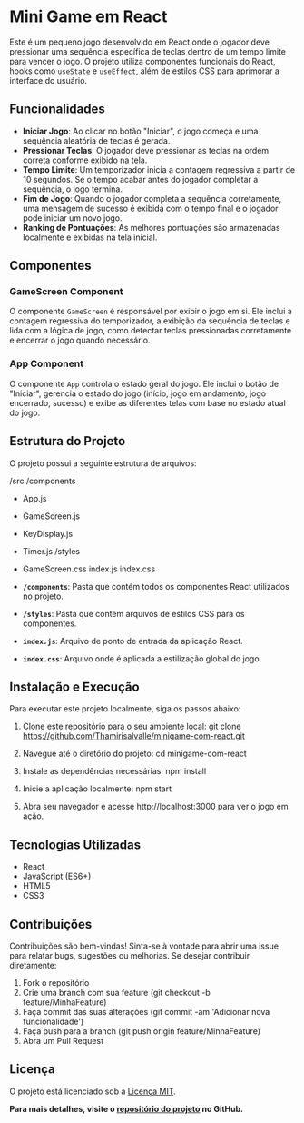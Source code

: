 # Mini Game em React

Este é um pequeno jogo desenvolvido em React onde o jogador deve pressionar uma sequência específica de teclas dentro de um tempo limite para vencer o jogo. O projeto utiliza componentes funcionais do React, hooks como `useState` e `useEffect`, além de estilos CSS para aprimorar a interface do usuário.

## Funcionalidades

- **Iniciar Jogo**: Ao clicar no botão "Iniciar", o jogo começa e uma sequência aleatória de teclas é gerada.
- **Pressionar Teclas**: O jogador deve pressionar as teclas na ordem correta conforme exibido na tela.
- **Tempo Limite**: Um temporizador inicia a contagem regressiva a partir de 10 segundos. Se o tempo acabar antes do jogador completar a sequência, o jogo termina.
- **Fim de Jogo**: Quando o jogador completa a sequência corretamente, uma mensagem de sucesso é exibida com o tempo final e o jogador pode iniciar um novo jogo.
- **Ranking de Pontuações**: As melhores pontuações são armazenadas localmente e exibidas na tela inicial.

## Componentes

### GameScreen Component

O componente `GameScreen` é responsável por exibir o jogo em si. Ele inclui a contagem regressiva do temporizador, a exibição da sequência de teclas e lida com a lógica de jogo, como detectar teclas pressionadas corretamente e encerrar o jogo quando necessário.

### App Component

O componente `App` controla o estado geral do jogo. Ele inclui o botão de "Iniciar", gerencia o estado do jogo (início, jogo em andamento, jogo encerrado, sucesso) e exibe as diferentes telas com base no estado atual do jogo.

## Estrutura do Projeto

O projeto possui a seguinte estrutura de arquivos:

/src
/components
- App.js
- GameScreen.js
- KeyDisplay.js
- Timer.js
/styles
- GameScreen.css
index.js
index.css


- **`/components`**: Pasta que contém todos os componentes React utilizados no projeto.
- **`/styles`**: Pasta que contém arquivos de estilos CSS para os componentes.
- **`index.js`**: Arquivo de ponto de entrada da aplicação React.
- **`index.css`**: Arquivo onde é aplicada a estilização global do jogo.

## Instalação e Execução

Para executar este projeto localmente, siga os passos abaixo:

1. Clone este repositório para o seu ambiente local:
   git clone https://github.com/Thamirisalvalle/minigame-com-react.git

2. Navegue até o diretório do projeto:
    cd minigame-com-react

3. Instale as dependências necessárias:
    npm install

4. Inicie a aplicação localmente:
    npm start

5. Abra seu navegador e acesse http://localhost:3000 para ver o jogo em ação.

## Tecnologias Utilizadas
- React
- JavaScript (ES6+)
- HTML5
- CSS3

## Contribuições
Contribuições são bem-vindas! Sinta-se à vontade para abrir uma issue para relatar bugs, sugestões ou melhorias. Se desejar contribuir diretamente:

1. Fork o repositório
2. Crie uma branch com sua feature (git checkout -b feature/MinhaFeature)
3. Faça commit das suas alterações (git commit -am 'Adicionar nova funcionalidade')
4. Faça push para a branch (git push origin feature/MinhaFeature)
5. Abra um Pull Request

## Licença

O projeto está licenciado sob a [Licença MIT](https://opensource.org/licenses/MIT).

**Para mais detalhes, visite o [repositório do projeto](https://github.com/Thamirisalvalle/minigame-com-react) no GitHub.**

